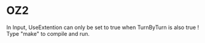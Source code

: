 # OZ2


In Input, UseExtention can only be set to true when TurnByTurn is also true ! 
Type "make" to compile and run. 
